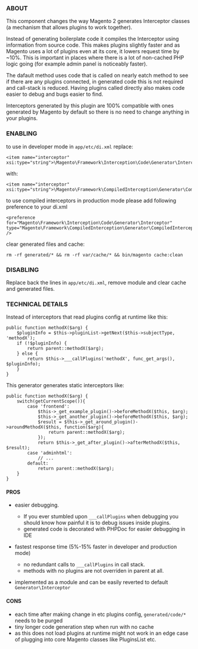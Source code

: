 ### ABOUT

This component changes the way Magento 2 generates Interceptor classes (a mechanism that allows plugins to work together).

Instead of generating boilerplate code it compiles the Interceptor using information from source code. 
This makes plugins slightly faster and as Magento uses a lot of plugins even at its core, it lowers request time by ~10%.
This is important in places where there is a lot of non-cached PHP logic going (for example admin panel is noticeably faster).

The dafault method uses code that is called on nearly eatch method to see if there are any plugins connected, in generated code this is not required and call-stack is reduced.
Having plugins called directly also makes code easier to debug and bugs easier to find.

Interceptors generated by this plugin are 100% compatible with ones generated by Magento by default so there is no need to change anything in your plugins.

### ENABLING

to use in developer mode in `app/etc/di.xml` replace:
```
<item name="interceptor" xsi:type="string">\Magento\Framework\Interception\Code\Generator\Interceptor</item>
```
with:
```
<item name="interceptor" xsi:type="string">\Magento\Framework\CompiledInterception\Generator\CompiledInterceptor</item>
```

to use compiled interceptors in production mode please add following preference to your di.xml
```
<preference for="Magento\Framework\Interception\Code\Generator\Interceptor" type="Magento\Framework\CompiledInterception\Generator\CompiledInterceptor" />
```

clear generated files and cache:

`rm -rf generated/* && rm -rf var/cache/* && bin/magento cache:clean`

### DISABLING

Replace back the lines in `app/etc/di.xml`, remove module and clear cache and generated files.

### TECHNICAL DETAILS 

Instead of interceptors that read plugins config at runtime like this:

```
public function methodX($arg) {
    $pluginInfo = $this->pluginList->getNext($this->subjectType, 'methodX');
    if (!$pluginInfo) {
        return parent::methodX($arg);
    } else {
        return $this->___callPlugins('methodX', func_get_args(), $pluginInfo);
    }
}
```

This generator generates static interceptors like:


```
public function methodX($arg) {
    switch(getCurrentScope()){
        case 'frontend':
            $this->_get_example_plugin()->beforeMethodX($this, $arg);
            $this->_get_another_plugin()->beforeMethodX($this, $arg);
            $result = $this->_get_around_plugin()->aroundMethodX($this, function($arg){
                return parent::methodX($arg);
            });
            return $this->_get_after_plugin()->afterMethodX($this, $result);
        case 'adminhtml':
            // ...
        default:
            return parent::methodX($arg);
    }
}
```


#### PROS

* easier debugging. 
  * If you ever stumbled upon `___callPlugins` when debugging you should know how painful it is to debug issues inside plugins.
  * generated code is decorated with PHPDoc for easier debugging in IDE

* fastest response time (5%-15% faster in developer and production mode)
  * no redundant calls to `___callPlugins` in call stack.
  * methods with no plugins are not overriden in parent at all.
  
* implemented as a module and can be easily reverted to default `Generator\Interceptor`

#### CONS

* each time after making change in etc plugins config, `generated/code/*` needs to be purged
* tiny longer code generation step when run with no cache
* as this does not load plugins at runtime might not work in an edge case of plugging into core Magento classes like PluginsList etc.

